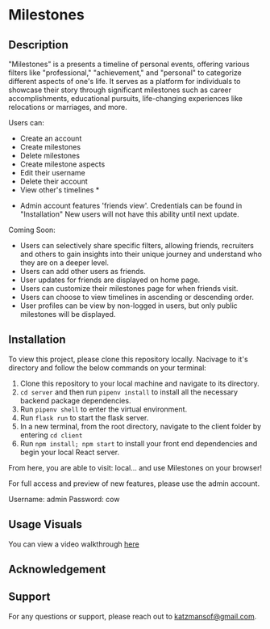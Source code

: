 # Milestones
## Description
"Milestones" is a presents a timeline of personal events, offering various filters like "professional," "achievement," and "personal" to categorize different aspects of one's life. It serves as a platform for individuals to showcase their story through significant milestones such as career accomplishments, educational pursuits, life-changing experiences like relocations or marriages, and more. 

Users can: 
- Create an account
- Create milestones 
- Delete milestones 
- Create milestone aspects 
- Edit their username 
- Delete their account 
- View other's timelines * 

* Admin account features 'friends view'. Credentials can be found in "Installation"
New users will not have this ability until next update.



Coming Soon: 
- Users can selectively share specific filters, allowing friends, recruiters and others to gain insights into their unique journey and understand who they are on a deeper level.
- Users can add other users as friends.
- User updates for friends are displayed on home page. 
- Users can customize their milestones page for when friends visit.
- Users can choose to view timelines in ascending or descending order. 
- User profiles can be view by non-logged in users, but only public milestones will be displayed. 

## Installation
To view this project, please clone this repository locally. 
Nacivage to it's directory and follow the below commands on your terminal: 

1. Clone this repository to your local machine and navigate to its directory.
2. `cd server` and then run `pipenv install` to install all the necessary backend package dependencies.
3. Run `pipenv shell` to enter the virtual environment.
4. Run `flask run` to start the flask server. 
5. In a new terminal, from the root directory, navigate to the client folder by entering `cd client`
6. Run `npm install; npm start` to install your front end dependencies and begin your local React server. 

From here, you are able to visit: local... and use Milestones on your browser!

For full access and preview of new features, please use the admin account. 

Username: admin
Password: cow 

## Usage Visuals
You can view a video walkthrough [here](https://youtu.be/iv43I4S-bUc) 

## Acknowledgement

## Support
For any questions or support, please reach out to katzmansof@gmail.com.


